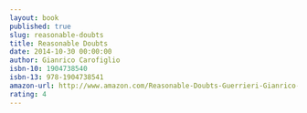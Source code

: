 ```yaml
---
layout: book
published: true
slug: reasonable-doubts
title: Reasonable Doubts
date: 2014-10-30 00:00:00
author: Gianrico Carofiglio
isbn-10: 1904738540
isbn-13: 978-1904738541
amazon-url: http://www.amazon.com/Reasonable-Doubts-Guerrieri-Gianrico-Carofiglio/dp/1904738540/ref=tmm_pap_swatch_0?_encoding=UTF8&sr=1-1&qid=1434744750
rating: 4
---
```

